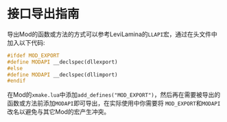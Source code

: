 # 接口导出指南

导出Mod的函数或方法的方式可以参考LeviLamina的`LLAPI`宏，通过在头文件中加入以下代码:

```cpp
#ifdef MOD_EXPORT
#define MODAPI __declspec(dllexport)
#else
#define MODAPI __declspec(dllimport)
#endif
```

在Mod的`xmake.lua`中添加`add_defines("MOD_EXPORT")`，然后再在需要被导出的函数或方法前添加`MODAPI`即可导出，在实际使用中你需要将
`MOD_EXPORT`和`MODAPI`改名以避免与其它Mod的宏产生冲突。